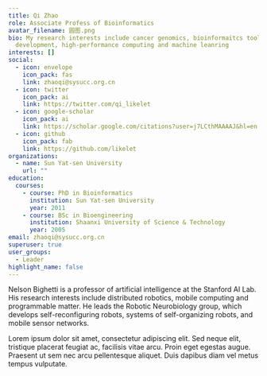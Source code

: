 ```yaml
---
title: Qi Zhao
role: Associate Profess of Bioinformatics
avatar_filename: 圆图.png
bio: My research interests include cancer genomics, bioinformaitcs tool
  development, high-performance computing and machine leanring
interests: []
social:
  - icon: envelope
    icon_pack: fas
    link: zhaoqi@sysucc.org.cn
  - icon: twitter
    icon_pack: ai
    link: https://twitter.com/qi_likelet
  - icon: google-scholar
    icon_pack: ai
    link: https://scholar.google.com/citations?user=j7LCthMAAAAJ&hl=en
  - icon: github
    icon_pack: fab
    link: https://github.com/likelet
organizations:
  - name: Sun Yat-sen University
    url: ""
education:
  courses:
    - course: PhD in Bioinformatics
      institution: Sun Yat-sen University
      year: 2011
    - course: BSc in Bioengineering
      institution: Shaanxi University of Science & Technology
      year: 2005
email: zhaoqi@sysucc.org.cn
superuser: true
user_groups:
  - Leader
highlight_name: false
---
```


Nelson Bighetti is a professor of artificial intelligence at the Stanford AI Lab. His research interests include distributed robotics, mobile computing and programmable matter. He leads the Robotic Neurobiology group, which develops self-reconfiguring robots, systems of self-organizing robots, and mobile sensor networks.

Lorem ipsum dolor sit amet, consectetur adipiscing elit. Sed neque elit, tristique placerat feugiat ac, facilisis vitae arcu. Proin eget egestas augue. Praesent ut sem nec arcu pellentesque aliquet. Duis dapibus diam vel metus tempus vulputate.
